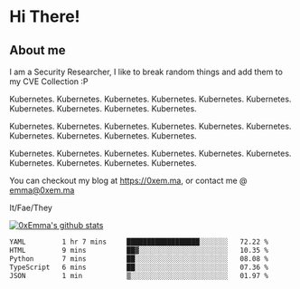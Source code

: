 # Hi There!

## About me
I am a Security Researcher, I like to break random things and add them to my CVE Collection :P 

Kubernetes. Kubernetes. Kubernetes. Kubernetes. Kubernetes. Kubernetes. Kubernetes. Kubernetes. Kubernetes. Kubernetes.

Kubernetes. Kubernetes. Kubernetes. Kubernetes. Kubernetes. Kubernetes. Kubernetes. Kubernetes. Kubernetes. Kubernetes.

Kubernetes. Kubernetes. Kubernetes. Kubernetes. Kubernetes. Kubernetes. Kubernetes. Kubernetes. Kubernetes. Kubernetes.

You can checkout my blog at https://0xem.ma, or contact me @ [emma@0xem.ma](mailto:emma@0xem.ma)

It/Fae/They

[![0xEmma's github stats](https://github-readme-stats.vercel.app/api?username=0xEmma&count_private=true&show_icons=true&theme=gruvbox)](https://github.com/0xEmma)
<!--START_SECTION:waka-->

```txt
YAML         1 hr 7 mins     ██████████████████░░░░░░░   72.22 %
HTML         9 mins          ██▓░░░░░░░░░░░░░░░░░░░░░░   10.35 %
Python       7 mins          ██░░░░░░░░░░░░░░░░░░░░░░░   08.08 %
TypeScript   6 mins          ██░░░░░░░░░░░░░░░░░░░░░░░   07.36 %
JSON         1 min           ▒░░░░░░░░░░░░░░░░░░░░░░░░   01.97 %
```

<!--END_SECTION:waka-->
